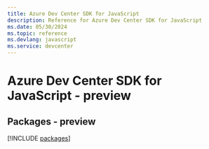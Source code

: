 ```yaml
---
title: Azure Dev Center SDK for JavaScript
description: Reference for Azure Dev Center SDK for JavaScript
ms.date: 05/30/2024
ms.topic: reference
ms.devlang: javascript
ms.service: devcenter
---
```

# Azure Dev Center SDK for JavaScript - preview
## Packages - preview
[!INCLUDE [packages](dev-center-index.md)]